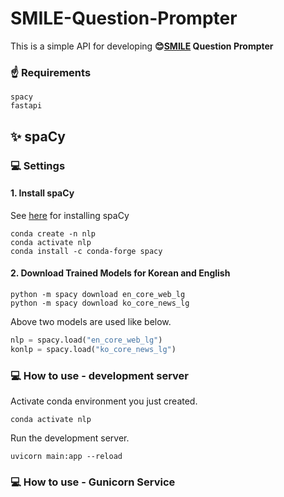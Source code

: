 # SMILE-Question-Prompter

This is a simple API for developing **😊[SMILE](https://portal.smile-pi.org/smile/) Question Prompter**

### ☝️ Requirements

```
spacy
fastapi
```

## ✨ spaCy

### 💻 Settings

#### 1. Install spaCy

See [here](https://spacy.io/usage) for installing spaCy

```shell
conda create -n nlp
conda activate nlp
conda install -c conda-forge spacy
```

#### 2. Download Trained Models for **Korean** and **English**

```shell
python -m spacy download en_core_web_lg
python -m spacy download ko_core_news_lg
```

Above two models are used like below.

```python
nlp = spacy.load("en_core_web_lg")
konlp = spacy.load("ko_core_news_lg")
```

### 💻 How to use - development server

Activate conda environment you just created.

```shell
conda activate nlp
```

Run the development server.

```shell
uvicorn main:app --reload
```

### 💻 How to use - Gunicorn Service
